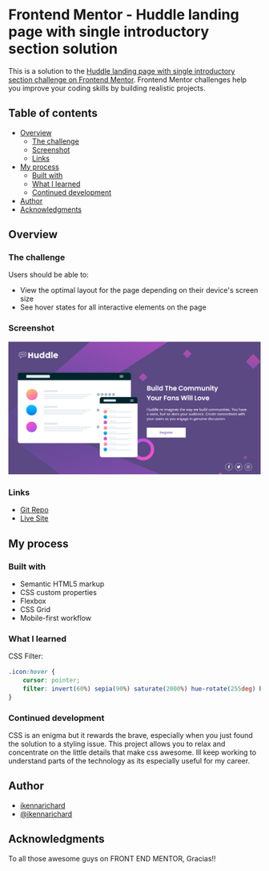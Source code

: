 # Frontend Mentor - Huddle landing page with single introductory section solution

This is a solution to the [Huddle landing page with single introductory section challenge on Frontend Mentor](https://www.frontendmentor.io/challenges/huddle-landing-page-with-a-single-introductory-section-B_2Wvxgi0). Frontend Mentor challenges help you improve your coding skills by building realistic projects. 

## Table of contents

- [Overview](#overview)
  - [The challenge](#the-challenge)
  - [Screenshot](#screenshot)
  - [Links](#links)
- [My process](#my-process)
  - [Built with](#built-with)
  - [What I learned](#what-i-learned)
  - [Continued development](#continued-development)
- [Author](#author)
- [Acknowledgments](#acknowledgments)

## Overview

### The challenge

Users should be able to:

- View the optimal layout for the page depending on their device's screen size
- See hover states for all interactive elements on the page

### Screenshot

![](./images/Huddle%20landing%20page.png)


### Links

- [Git Repo](https://your-solution-url.com)
- [Live Site](https://your-live-site-url.com)

## My process

### Built with

- Semantic HTML5 markup
- CSS custom properties
- Flexbox
- CSS Grid
- Mobile-first workflow


### What I learned

CSS Filter: 


```css
.icon:hover {
    cursor: pointer;
    filter: invert(60%) sepia(90%) saturate(2000%) hue-rotate(255deg) brightness(94%) contrast(95%);
} 
```


### Continued development

CSS is an enigma but it rewards the brave, especially when you just found the solution to a styling issue. This project allows you to relax and concentrate on the little details that make css awesome. Ill keep working to understand parts of the technology as its especially useful for my career.


## Author

- [ikennarichard](https://github.com/ikennarichard)
- [@ikennarichard](https://www.frontendmentor.io/profile/ikennarichard)




## Acknowledgments

To all those awesome guys on FRONT END MENTOR, Gracias!!
